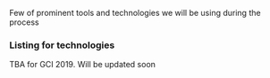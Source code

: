 Few of prominent tools and technologies we will be using during the process 

### Listing for technologies 

TBA for GCI 2019. Will be updated soon